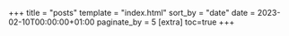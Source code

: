 +++
title = "posts"
template = "index.html"
sort_by = "date"
date = 2023-02-10T00:00:00+01:00
paginate_by = 5
[extra]
toc=true
+++
